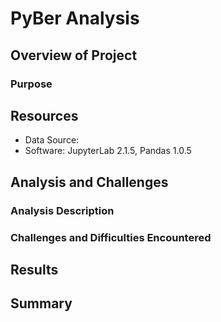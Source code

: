 # PyBer Analysis

## Overview of Project

### Purpose

## Resources

- Data Source: 
- Software: JupyterLab 2.1.5, Pandas 1.0.5

## Analysis and Challenges


### Analysis Description

### Challenges and Difficulties Encountered

## Results

## Summary